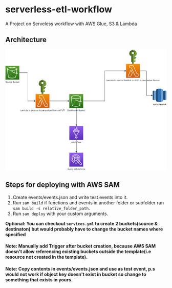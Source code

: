 # serverless-etl-workflow
A Project on Serveless workflow with AWS Glue, S3 &amp; Lambda

## Architecture

![Architecture](./assets/architecture.drawio.png)

## Steps for deploying with AWS SAM
1. Create events/events.json and write test events into it.
2. Run `sam build` if functions and events in another folder or subfolder run `sam build -s relative_folder_path`.
3. Run `sam deploy` with your custom arguments.

**Optional: You can checkout `services.yml` to create 2 buckets(source & destinaton) but would probably have to change the bucket names where specified**

#### Note: Manually add Trigger after bucket creation, because AWS SAM doesn't allow referencing existing buckets outside the template(i.e resource not created in the template).
#### Note: Copy contents in events/events.json and use as test event, p.s would not work if object key doesn't exist in bucket so change to something that exists in yours.